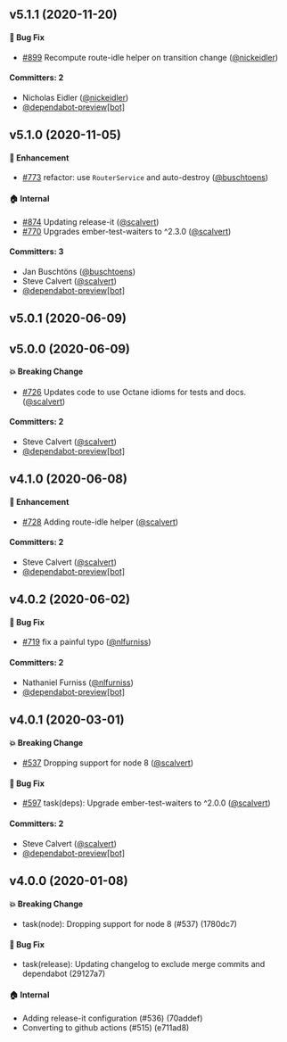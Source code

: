 ## v5.1.1 (2020-11-20)

#### :bug: Bug Fix
* [#899](https://github.com/ember-app-scheduler/ember-app-scheduler/pull/899) Recompute route-idle helper on transition change ([@nickeidler](https://github.com/nickeidler))

#### Committers: 2
- Nicholas Eidler ([@nickeidler](https://github.com/nickeidler))
- [@dependabot-preview[bot]](https://github.com/apps/dependabot-preview)

## v5.1.0 (2020-11-05)

#### :rocket: Enhancement
* [#773](https://github.com/ember-app-scheduler/ember-app-scheduler/pull/773) refactor: use `RouterService` and auto-destroy ([@buschtoens](https://github.com/buschtoens))

#### :house: Internal
* [#874](https://github.com/ember-app-scheduler/ember-app-scheduler/pull/874) Updating release-it ([@scalvert](https://github.com/scalvert))
* [#770](https://github.com/ember-app-scheduler/ember-app-scheduler/pull/770) Upgrades ember-test-waiters to ^2.3.0 ([@scalvert](https://github.com/scalvert))

#### Committers: 3
- Jan Buschtöns ([@buschtoens](https://github.com/buschtoens))
- Steve Calvert ([@scalvert](https://github.com/scalvert))
- [@dependabot-preview[bot]](https://github.com/apps/dependabot-preview)

## v5.0.1 (2020-06-09)

## v5.0.0 (2020-06-09)

#### :boom: Breaking Change
* [#726](https://github.com/ember-app-scheduler/ember-app-scheduler/pull/726) Updates code to use Octane idioms for tests and docs. ([@scalvert](https://github.com/scalvert))

#### Committers: 2
- Steve Calvert ([@scalvert](https://github.com/scalvert))
- [@dependabot-preview[bot]](https://github.com/apps/dependabot-preview)

## v4.1.0 (2020-06-08)

#### :rocket: Enhancement
* [#728](https://github.com/ember-app-scheduler/ember-app-scheduler/pull/728) Adding route-idle helper ([@scalvert](https://github.com/scalvert))

#### Committers: 2
- Steve Calvert ([@scalvert](https://github.com/scalvert))
- [@dependabot-preview[bot]](https://github.com/apps/dependabot-preview)

## v4.0.2 (2020-06-02)

#### :bug: Bug Fix
* [#719](https://github.com/ember-app-scheduler/ember-app-scheduler/pull/719) fix a painful typo ([@nlfurniss](https://github.com/nlfurniss))

#### Committers: 2
- Nathaniel Furniss ([@nlfurniss](https://github.com/nlfurniss))
- [@dependabot-preview[bot]](https://github.com/apps/dependabot-preview)

## v4.0.1 (2020-03-01)

#### :boom: Breaking Change
* [#537](https://github.com/ember-app-scheduler/ember-app-scheduler/pull/537) Dropping support for node 8 ([@scalvert](https://github.com/scalvert))

#### :bug: Bug Fix
* [#597](https://github.com/ember-app-scheduler/ember-app-scheduler/pull/597) task(deps): Upgrade ember-test-waiters to ^2.0.0 ([@scalvert](https://github.com/scalvert))

#### Committers: 2
- Steve Calvert ([@scalvert](https://github.com/scalvert))
- [@dependabot-preview[bot]](https://github.com/apps/dependabot-preview)

## v4.0.0 (2020-01-08)

#### :boom: Breaking Change
* task(node): Dropping support for node 8 (#537) (1780dc7)

#### :bug: Bug Fix
* task(release): Updating changelog to exclude merge commits and dependabot (29127a7)

#### :house: Internal
* Adding release-it configuration (#536) (70addef)
* Converting to github actions (#515) (e711ad8)


